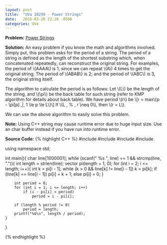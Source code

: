 ```yaml
---
layout: post
title:  "UVa 10298 - Power Strings"
date:   2016-03-20 22:20 -0500
categories: UVa
---
```


**Problem:** [Power Strings]

**Solution:**
An easy problem if you know the math and algorithms involved. Simply put, this problem asks for the period of a string. 
The period of a string is defined as the length of the shortest substring which, when concatenated repeatedly, can reconstruct the 
original string. For examples, the period of \\(AAAA\\) is 1, since we can repeat \\(A\\) 4 times to get the original string;
The period of \\(ABAB\\) is 2; and the period of \\(ABC\\) is 3, the original string itself.
 
The algorithm to calculate the period is as follows:
Let \\(L\\) be the length of the string, and \\(\pi\\) be the back table for such string 
(refer to KMP algorithm for details about back table). We have period \\(r\\) be
\\[r = max\\{p - \pi[p] \,|\, 1 \le p \le L\\}\\]
If \\(L \, \% \, r \neq 0\\), then \\(r = L\\).

We can use the above algorithm to easily solve this problem.

**Note:**
Using C++ string may cause runtime error due to huge input size. Use an char buffer instead if you have run into runtime error.

**Source Code:**
{% highlight C++ %}
#include <iostream>
#include <cstdio>
#include <vector>
#include <cstring>

using namespace std;

int main(){
    char line[1000001];
    while (scanf(" %s ", line) == 1 && strcmp(line, ".")){
        int length = strlen(line);
        vector<int> pi(length + 1, 0);
        for (int i = 2; i <= length; i++){
            int k = pi[i - 1];
            while (k > 0 && line[k] != line[i - 1])
                k = pi[k];
            if (line[k] == line[i - 1])
                pi[i] = k + 1;
            else
                pi[i] = 0;
        }

        int period = 0;
        for (int i = 1; i <= length; i++)
            if (i - pi[i] > period)
                period = i - pi[i];

        if (length % period != 0)
            period = length;
        printf("%d\n", length / period);
    }
}

{% endhighlight %}

[Power Strings]: https://uva.onlinejudge.org/index.php?option=com_onlinejudge&Itemid=8&category=24&page=show_problem&problem=1239
